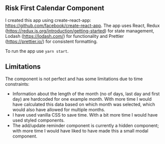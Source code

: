 ## Risk First Calendar Component

I created this app using create-react-app: https://github.com/facebook/create-react-app. The app uses React, Redux (https://redux.js.org/introduction/getting-started) for state management, Lodash (https://lodash.com/) for functionality and Prettier (https://prettier.io/) for consistent formatting.

To run the app use `yarn start`.


## Limitations

The component is not perfect and has some limitations due to time constraints:

- Information about the length of the month (no of days, last day and first day) are hardcoded for one example month. With more time I would have calculated this data based on which month was selected, which would also have allowed for multiple months.
- I have used vanilla CSS to save time. With a bit more time I would have used styled components.
- The add/update reminder component is currently a hidden component; with more time I would have liked to have made this a small modal component.

